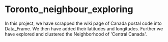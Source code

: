 # Toronto_neighbour_exploring
In this project, we have scrapped the wiki page of Canada postal code into Data_Frame. We then have added their latitudes and longitudes. Further we have explored and clustered the Neighborhood of  'Central Canada'.
